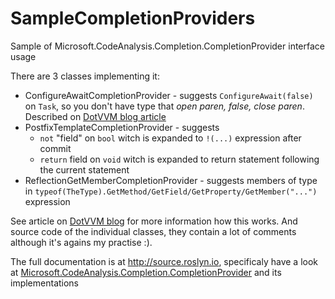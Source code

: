 # SampleCompletionProviders
Sample of Microsoft.CodeAnalysis.Completion.CompletionProvider interface usage

There are 3 classes implementing it:
* ConfigureAwaitCompletionProvider - suggests `ConfigureAwait(false)` on `Task`, so you don't have type that _open paren, false, close paren_. Described on [DotVVM blog article](https://dotvvm.com/blog)
* PostfixTemplateCompletionProvider - suggests
  - `not` "field" on `bool` witch is expanded to `!(...)` expression after commit
  - `return` field on `void` witch is expanded to return statement following the current statement
* ReflectionGetMemberCompletionProvider - suggests members of type in `typeof(TheType).GetMethod/GetField/GetProperty/GetMember("...")` expression

See article on [DotVVM blog](https://dotvvm.com/blog) for more information how this works. And source code of the individual classes,
they contain a lot of comments although it's agains my practise :).

The full documentation is at http://source.roslyn.io, specificaly have a look at 
[Microsoft.CodeAnalysis.Completion.CompletionProvider](http://source.roslyn.io/#Microsoft.CodeAnalysis.Features/Completion/CompletionProvider.cs,3632bba4d25ec249)
and its implementations
